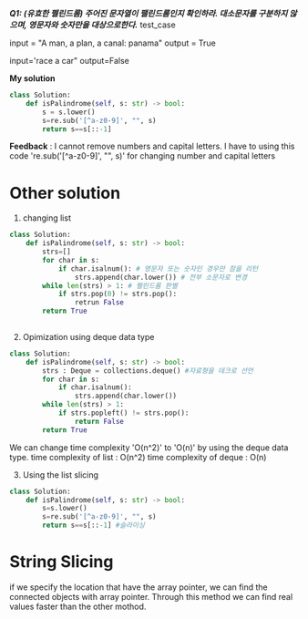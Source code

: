 ***Q1: (유효한 펠린드롬) 주어진 문자열이 팰린드롬인지 확인하라. 대소문자를 구분하지 않으며, 영문자와 숫자만을 대상으로한다.***
test_case

input = "A man, a plan, a canal: panama"
output = True

input='race a car"
output=False

**My solution**
~~~ python
class Solution:
    def isPalindrome(self, s: str) -> bool:
        s = s.lower()
        s=re.sub('[^a-z0-9]', "", s)
        return s==s[::-1]
~~~
**Feedback** : I cannot remove numbers and capital letters. I have to using this code 're.sub('[^a-z0-9]', "", s)' for changing number and capital letters 


# Other solution
1. changing list
~~~python
class Solution:
    def isPalindrome(self, s: str) -> bool:
        strs=[]
        for char in s:
            if char.isalnum(): # 영문자 또는 숫자인 경우만 참을 리턴 
                strs.append(char.lower()) # 전부 소문자로 변경
        while len(strs) > 1: # 펠린드롬 판별
            if strs.pop(0) != strs.pop():
                retrun False
        return True
   
~~~
2. Opimization using deque data type
~~~python
class Solution:
    def isPalindrome(self, s: str) -> bool:
        strs : Deque = collections.deque() #자료형을 데크로 선언
        for char in s:
            if char.isalnum():
                strs.append(char.lower())
        while len(strs) > 1:
            if strs.popleft() != strs.pop():
                return False
        return True
~~~
We can change time complexity 'O(n^2)' to 'O(n)' by using the deque data type.
time complexity of list : O(n^2)
time complexity of deque : O(n)

3. Using the list slicing
~~~python
class Solution:
    def isPalindrome(self, s: str) -> bool:
        s=s.lower()
        s=re.sub('[^a-z0-9]', "", s)
        return s==s[::-1] #슬라이싱
~~~

# String Slicing

if we specify  the location that have the array pointer, we can find the connected objects with array pointer. Through this method we can  find real values faster than the other mothod.   
